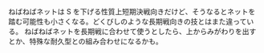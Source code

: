 ねばねばネットは S を下げる性質上短期決戦向きだけど、そうなるとネットを踏む可能性も小さくなる。どくびしのような長期戦向きの技とはまた違っている。
ねばねばネットを長期戦に合わせて使うとしたら、上からみがわりを出すとか、特殊な耐久型との組み合わせになるかも。
